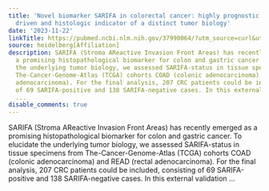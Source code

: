 ```yaml
---
title: 'Novel biomarker SARIFA in colorectal cancer: highly prognostic, not genetically
  driven and histologic indicator of a distinct tumor biology'
date: '2023-11-22'
linkTitle: https://pubmed.ncbi.nlm.nih.gov/37990064/?utm_source=curl&utm_medium=rss&utm_campaign=pubmed-2&utm_content=1FakS-2QOkCT8HsMOQP1bCRQ4YzyumYOmxmF0moLsQ3dFB1E9V&fc=20220326224207&ff=20231122170715&v=2.17.9.post6+86293ac
source: heidelberg[Affiliation]
description: SARIFA (Stroma AReactive Invasion Front Areas) has recently emerged as
  a promising histopathological biomarker for colon and gastric cancer. To elucidate
  the underlying tumor biology, we assessed SARIFA-status in tissue specimens from
  The-Cancer-Genome-Atlas (TCGA) cohorts COAD (colonic adenocarcinoma) and READ (rectal
  adenocarcinoma). For the final analysis, 207 CRC patients could be included, consisting
  of 69 SARIFA-positive and 138 SARIFA-negative cases. In this external validation
  ...
disable_comments: true
---
```

SARIFA (Stroma AReactive Invasion Front Areas) has recently emerged as a promising histopathological biomarker for colon and gastric cancer. To elucidate the underlying tumor biology, we assessed SARIFA-status in tissue specimens from The-Cancer-Genome-Atlas (TCGA) cohorts COAD (colonic adenocarcinoma) and READ (rectal adenocarcinoma). For the final analysis, 207 CRC patients could be included, consisting of 69 SARIFA-positive and 138 SARIFA-negative cases. In this external validation ...